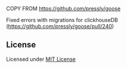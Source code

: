 COPY FROM https://github.com/pressly/goose

Fixed errors with migrations for clickhouseDB (https://github.com/pressly/goose/pull/240)

## License

Licensed under [MIT License](./LICENSE)
